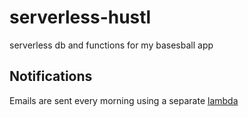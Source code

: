 # serverless-hustl
serverless db and functions for my basesball app

## Notifications
Emails are sent every morning using a separate [lambda](https://github.com/bdougie/scheduled-hustlin-notifications)
